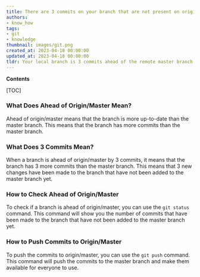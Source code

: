 ```yaml
---
title: There are 3 commits on your branch that are not present on origin/master
authors:
- know_how
tags:
- git
- knowledge
thumbnail: images/git.png
created_at: 2023-04-18 00:00:00
updated_at: 2023-04-18 00:00:00
tldr: Your local branch is 3 commits ahead of the remote master branch.
---
```


**Contents**

[TOC]

### What Does Ahead of Origin/Master Mean?
Ahead of origin/master means that the branch is more up-to-date than the master branch. This means that the branch has more commits than the master branch.

### What Does 3 Commits Mean?
When a branch is ahead of origin/master by 3 commits, it means that the branch has 3 more commits than the master branch. This means that 3 new changes have been made to the branch that have not been added to the master branch yet.

### How to Check Ahead of Origin/Master
To check if a branch is ahead of origin/master, you can use the `git status` command. This command will show you the number of commits that have been made to the branch that have not been added to the master branch yet.

### How to Push Commits to Origin/Master
To push the commits to origin/master, you can use the `git push` command. This command will push the commits to the master branch and make them available for everyone to use.
